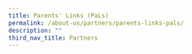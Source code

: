 ```yaml
---
title: Parents' Links (PaLs)
permalink: /about-us/partners/parents-links-pals/
description: ""
third_nav_title: Partners
---
```


